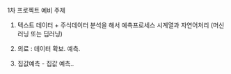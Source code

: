 1차 프로젝트 예비 주제



1. 텍스트 데이터 + 주식데이터 분석을 해서 예측프로세스
     시계열과 자연어처리  (머신러닝 또는 딥러닝)     

2. 의료 : 데이터 확보. 예측.

3. 집값예측 -  집값 예측..  
